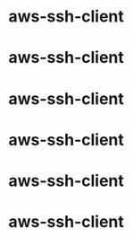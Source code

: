 # aws-ssh-client
# aws-ssh-client
# aws-ssh-client
# aws-ssh-client
# aws-ssh-client
# aws-ssh-client

